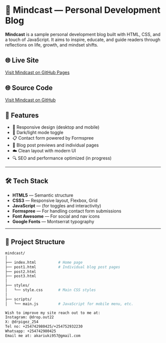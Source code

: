 # 🧠 Mindcast — Personal Development Blog

**Mindcast** is a sample personal development blog built with HTML, CSS, and a touch of JavaScript. It aims to inspire, educate, and guide readers through reflections on life, growth, and mindset shifts.

## 🌐 Live Site

[Visit Mindcast on GitHub Pages](https://dropout-22.github.io/Mindcast)

## 🌐 Source Code

[Visit Mindcast on GitHub](https://github.com/Dropout-22/Mindcast.git)

## 🚀 Features

- 📱 Responsive design (desktop and mobile)
- 🌙 Dark/light mode toggle
- 📋 Contact form powered by Formspree
- 📰 Blog post previews and individual pages
- ☁️ Clean layout with modern UI
- 🔍 SEO and performance optimized (in progress)

---

## 🛠️ Tech Stack

- **HTML5** — Semantic structure
- **CSS3** — Responsive layout, Flexbox, Grid
- **JavaScript** — (for toggles and interactivity)
- **Formspree** — For handling contact form submissions
- **Font Awesome** — For social and nav icons
- **Google Fonts** — Montserrat typography

---

## 📁 Project Structure

```bash
mindcast/
│
├── index.html          # Home page
├── post1.html          # Individual blog post pages
├── post2.html
├── post3.html
│
├── styles/
│   └── style.css       # Main CSS styles
│
├── scripts/
│   └── main.js         # JavaScript for mobile menu, etc.

Wish to improve my site reach out to me at:
Instagram: @drop.out22
X: @drpigez_254
Tel no: +254742980425/+254752932230
Whatsapp: +254742980425
Email me at: akariuki957@gmail.com